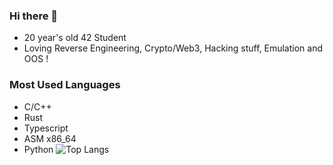 ### Hi there 👋
- 20 year's old 42 Student
- Loving Reverse Engineering, Crypto/Web3, Hacking stuff, Emulation and OOS !
### Most Used Languages
- C/C++
- Rust
- Typescript
- ASM x86_64
- Python
![Top Langs](https://github-readme-stats.vercel.app/api/top-langs/?username=moulin-louis&layout=compact)
<!--
**moulin-louis/moulin-louis** is a ✨ _special_ ✨ repository because its `README.md` (this file) appears on your GitHub profile.

Here are some ideas to get you started:

- 🔭 I’m currently working on ...
- 🌱 I’m currently learning ...
- 👯 I’m looking to collaborate on ...
- 🤔 I’m looking for help with ...
- 💬 Ask me about ...
- 📫 How to reach me: ...
- 😄 Pronouns: ...
- ⚡ Fun fact: ...
-->
